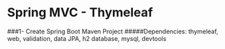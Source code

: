 # Spring MVC - Thymeleaf

###1- Create Spring Boot Maven Project
#####Dependencies:
    thymeleaf,
    web,
    validation,
    data JPA,
    h2 database,
    mysql,
    devtools